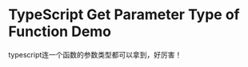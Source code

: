 TypeScript Get Parameter Type of Function Demo
==============================================

typescript连一个函数的参数类型都可以拿到，好厉害！

